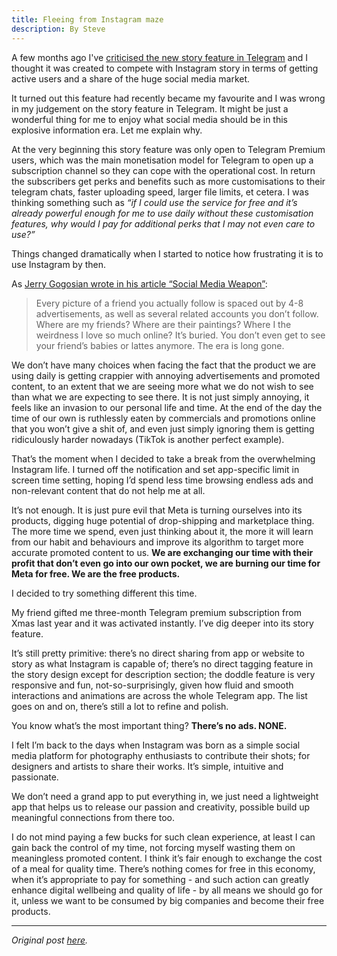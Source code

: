 ```yaml
---
title: Fleeing from Instagram maze
description: By Steve
---
```

A few months ago I've [criticised the new story feature in Telegram](https://blog.imwiththou.com/posts/telegram-story) and I thought it was created to compete with Instagram story in terms of getting active users and a share of the huge social media market.

It turned out this feature had recently became my favourite and I was wrong in my judgement on the story feature in Telegram. It might be just a wonderful thing for me to enjoy what social media should be in this explosive information era. Let me explain why.

At the very beginning this story feature was only open to Telegram Premium users, which was the main monetisation model for Telegram to open up a subscription channel so they can cope with the operational cost. In return the subscribers get perks and benefits such as more customisations to their telegram chats, faster uploading speed, larger file limits, et cetera. I was thinking something such as *“if I could use the service for free and it’s already powerful enough for me to use daily without these customisation features, why would I pay for additional perks that I may not even care to use?”*

Things changed dramatically when I started to notice how frustrating it is to use Instagram by then.

As [Jerry Gogosian wrote in his article “Social Media Weapon”](https://real-review.org/home):

> Every picture of a friend you actually follow is spaced out by 4-8 advertisements, as well as several related accounts you don’t follow. Where are my friends? Where are their paintings? Where I the weirdness I love so much online? It’s buried. You don’t even get to see your friend’s babies or lattes anymore. The era is long gone.

We don’t have many choices when facing the fact that the product we are using daily is getting crappier with annoying advertisements and promoted content, to an extent that we are seeing more what we do not wish to see than what we are expecting to see there. It is not just simply annoying, it feels like an invasion to our personal life and time. At the end of the day the time of our own is ruthlessly eaten by commercials and promotions online that you won’t give a shit of, and even just simply ignoring them is getting ridiculously harder nowadays (TikTok is another perfect example).

That’s the moment when I decided to take a break from the overwhelming Instagram life. I turned off the notification and set app-specific limit in screen time setting, hoping I’d spend less time browsing endless ads and non-relevant content that do not help me at all.

It’s not enough. It is just pure evil that Meta is turning ourselves into its products, digging huge potential of drop-shipping and marketplace thing. The more time we spend, even just thinking about it, the more it will learn from our habit and behaviours and improve its algorithm to target more accurate promoted content to us. **We are exchanging our time with their profit that don’t even go into our own pocket, we are burning our time for Meta for free. We are the free products.**

I decided to try something different this time.

My friend gifted me three-month Telegram premium subscription from Xmas last year and it was activated instantly. I’ve dig deeper into its story feature.

It’s still pretty primitive: there’s no direct sharing from app or website to story as what Instagram is capable of; there’s no direct tagging feature in the story design except for description section; the doddle feature is very responsive and fun, not-so-surprisingly, given how fluid and smooth interactions and animations are across the whole Telegram app. The list goes on and on, there’s still a lot to refine and polish.

You know what’s the most important thing? **There’s no ads. NONE.**

I felt I’m back to the days when Instagram was born as a simple social media platform for photography enthusiasts to contribute their shots; for designers and artists to share their works. It’s simple, intuitive and passionate.

We don’t need a grand app to put everything in, we just need a lightweight app that helps us to release our passion and creativity, possible build up meaningful connections from there too.

I do not mind paying a few bucks for such clean experience, at least I can gain back the control of my time, not forcing myself wasting them on meaningless promoted content. I think it’s fair enough to exchange the cost of a meal for quality time. There’s nothing comes for free in this economy, when it’s appropriate to pay for something - and such action can greatly enhance digital wellbeing and quality of life - by all means we should go for it, unless we want to be consumed by big companies and become their free products.

---

*Original post [here](https://blog.imwiththou.com/posts/instagram-maze).*